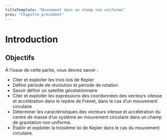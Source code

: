 ```yaml
---
titleTemplate: "Mouvement dans un champ non uniforme"
prev: "Chapitre précédent"
---
```


# Introduction

## Objectifs

À l’issue de cette partie, vous devrez savoir :

- Citer et exploiter les trois lois de Kepler
- Définir période de révolution et période de rotation
- Savoir définir un satellite géostationnaire
- Citer et exploiter les expressions des coordonnées des vecteurs vitesse et accélération dans le repère de Frenet, dans le cas d’un mouvement circulaire
- Déterminer les caractéristiques des vecteurs vitesse et accélération du centre de masse d’un système en mouvement circulaire dans un champ de gravitation non uniforme.
- Établir et exploiter la troisième loi de Kepler dans le cas du mouvement circulaire.
